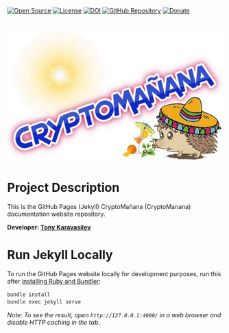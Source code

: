 [![Open Source](https://img.shields.io/badge/Open%20Source-FREE-success.svg?style=flat-square&cacheSeconds=7200)](https://en.wikipedia.org/wiki/Open-source_software)
[![License](https://img.shields.io/github/license/TonyKaravasilev/CryptoMananaDocs.svg?color=important&label=License&style=flat-square&cacheSeconds=7200)](https://github.com/TonyKaravasilev/CryptoMananaDocs/blob/master/LICENSE)
[![DOI](https://zenodo.org/badge/DOI/10.5281/zenodo.2604693.svg)](https://doi.org/10.5281/zenodo.2604693)
[![GitHub Repository](https://img.shields.io/badge/GitHub-URL-red.svg?style=flat-square&logo=github&cacheSeconds=7200)](https://github.com/TonyKaravasilev/CryptoManana)
[![Donate](https://img.shields.io/badge/Donate-PayPal-RebeccaPurple.svg?style=flat-square&logo=paypal&cacheSeconds=7200)](https://www.paypal.com/cgi-bin/webscr?cmd=_donations&business=BFKJXWRLFTFQA&currency_code=USD&source=url) <br><br>
&nbsp;[![CryptoManana Logo](images/CryptoMananaLogo.jpg)](https://github.com/TonyKaravasilev/CryptoManana)

# Project Description

This is the GitHub Pages (Jekyll) CryptoMañana (CryptoManana) documentation website repository.

**Developer: [Tony Karavasilev](https://karavasilev.info)**

# Run Jekyll Locally

To run the GitHub Pages website locally for development purposes, run this
after [installing Ruby and Bundler](https://docs.github.com/en/pages/setting-up-a-github-pages-site-with-jekyll/testing-your-github-pages-site-locally-with-jekyll):

```bash
bundle install
bundle exec jekyll serve
```

*Note: To see the result, open `http://127.0.0.1:4000/` in a web browser and disable HTTP caching in the tab.*
